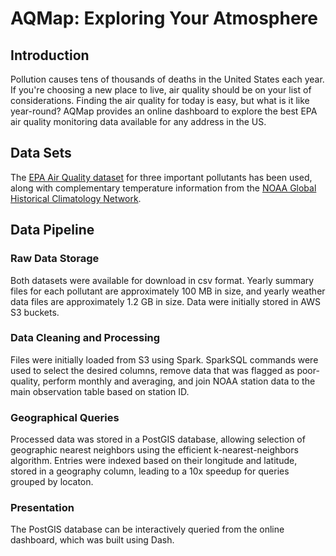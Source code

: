 # AQMap: Exploring Your Atmosphere

## Introduction
Pollution causes tens of thousands of deaths in the United States
each year. If you're choosing a new place to live, air quality 
should be on your list of considerations. Finding the air quality 
for today is easy, but what is it like year-round? AQMap provides 
an online dashboard to explore the best EPA air quality monitoring 
data available for any address in the US. 

## Data Sets
The [EPA Air Quality dataset](https://www.epa.gov/outdoor-air-quality-data) for 
three important pollutants has been used, along with complementary temperature 
information from the [NOAA Global Historical Climatology Network](https://docs.opendata.aws/noaa-ghcn-pds/readme.html).

## Data Pipeline 

### Raw Data Storage
Both datasets were available for download in csv format. Yearly summary files 
for each pollutant are approximately 100 MB in size, and yearly weather data
files are approximately 1.2 GB in size. Data were initially stored in AWS S3 
buckets. 

### Data Cleaning and Processing 
Files were initially loaded from S3 using Spark. SparkSQL commands were used to 
select the desired columns, remove data that was flagged as poor-quality, 
perform monthly and averaging, and join
NOAA station data to the main observation table based on station ID. 

### Geographical Queries 
Processed data was stored in a PostGIS database, allowing selection of geographic
nearest neighbors using the efficient k-nearest-neighbors algorithm. Entries were
indexed based on their longitude and latitude, stored in a geography column, 
leading to a 10x speedup for queries grouped by locaton. 

### Presentation
The PostGIS database can be interactively queried from the online dashboard, which 
was built using Dash. 

